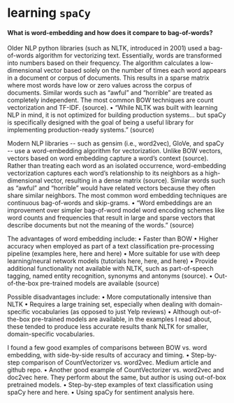 # learning `spaCy`

#### What is word-embedding and how does it compare to bag-of-words?

Older NLP python libraries (such as NLTK, introduced in 2001) used a bag-of-words algorithm for vectorizing text. Essentially, words are transformed into numbers based on their frequency. The algorithm calculates a low-dimensional vector based solely on the number of times each word appears in a document or corpus of documents. This results in a sparse matrix where most words have low or zero values across the corpus of documents. Similar words such as “awful” and “horrible” are treated as completely independent. The most common BOW techniques are count vectorization and TF-IDF. (source).
•	“While NLTK was built with learning NLP in mind, it is not optimized for building production systems… but spaCy is specifically designed with the goal of being a useful library for implementing production-ready systems.” (source)

Modern NLP libraries -- such as gensim (i.e., word2vec), GloVe, and spaCy -- use a word-embedding algorithm for vectorization. Unlike BOW vectors, vectors based on word embedding capture a word’s context (source). Rather than treating each word as an isolated occurrence, word-embedding vectorization captures each word’s relationship to its neighbors as a high-dimensional vector, resulting in a dense matrix (source). Similar words such as “awful” and “horrible” would have related vectors because they often share similar neighbors. The most common word embedding techniques are continuous bag-of-words and skip-grams.
•	“Word embeddings are an improvement over simpler bag-of-word model word encoding schemes like word counts and frequencies that result in large and sparse vectors that describe documents but not the meaning of the words.” (source)

The advantages of word embedding include:
•	Faster than BOW
•	Higher accuracy when employed as part of a text classification pre-processing pipeline (examples here, here and here)
•	More suitable for use with deep learning/neural network models (tutorials here, here, and here)
•	Provide additional functionality not available with NLTK, such as part-of-speech tagging, named entity recognition, synonyms and antonyms (source).
•	Out-of-the-box pre-trained models are available (source)

Possible disadvantages include:
•	More computationally intensive than NLTK
•	Requires a large training set, especially when dealing with domain-specific vocabularies (as opposed to just Yelp reviews)
•	Although out-of-the-box pre-trained models are available, in the examples I read about, these tended to produce less accurate results thank NLTK for smaller, domain-specific vocabularies.

I found a few good examples of comparisons between BOW vs. word embedding, with side-by-side results of accuracy and timing.
•	Step-by-step comparison of CountVectorizer vs. word2vec. Medium article and github repo.
•	Another good example of CountVectorizer vs. word2vec and doc2vec here. They perform about the same, but author is using out-of-box pretrained models.
•	Step-by-step examples of text classification using spaCy here and here.
•	Using spaCy for sentiment analysis here.
